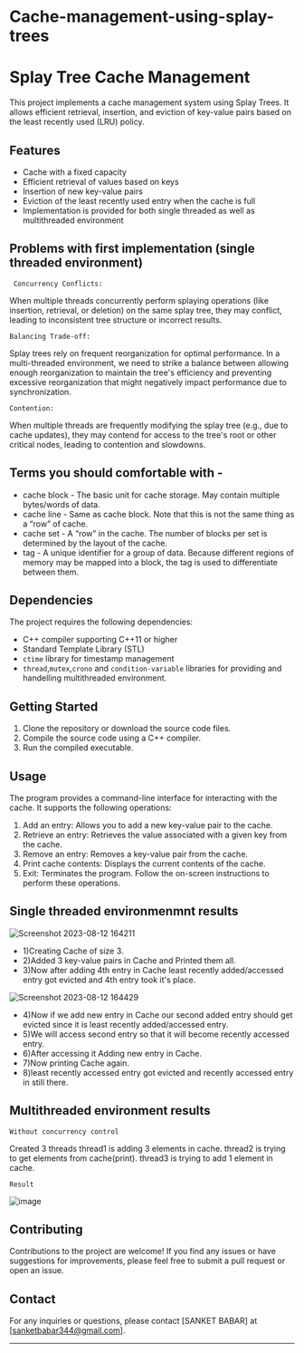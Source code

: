 # Cache-management-using-splay-trees

# Splay Tree Cache Management

This project implements a cache management system using Splay Trees. It allows efficient retrieval, insertion, and eviction of key-value pairs based on the least recently used (LRU) policy.

## Features

- Cache with a fixed capacity
- Efficient retrieval of values based on keys
- Insertion of new key-value pairs
- Eviction of the least recently used entry when the cache is full
- Implementation is provided for both single threaded as well as multithreaded environment
  
## Problems with first implementation (single threaded environment)
```
 Concurrency Conflicts:
```
 When multiple threads concurrently perform splaying operations (like insertion, retrieval, or deletion) on the same splay tree, they may     conflict, leading to inconsistent tree structure or incorrect results.
 ```
 Balancing Trade-off:
```
Splay trees rely on frequent reorganization for optimal performance. In a multi-threaded environment, we need to strike a balance between 
  allowing enough reorganization to maintain the tree's efficiency and preventing excessive reorganization that might negatively impact performance due to 
  synchronization.
  ```
 Contention:
```
When multiple threads are frequently modifying the splay tree (e.g., due to cache updates), they may contend for access to the tree's root or other 
  critical nodes, leading to contention and slowdowns.

## Terms you should comfortable with -
- cache block - The basic unit for cache storage. May contain multiple
  bytes/words of data.
- cache line - Same as cache block. Note that this is not the same thing as
  a “row” of cache.
- cache set - A “row” in the cache. The number of blocks per set is determined by the layout of the cache.
- tag - A unique identifier for a group of data. Because different regions of
  memory may be mapped into a block, the tag is used to differentiate
  between them.

## Dependencies

The project requires the following dependencies:

- C++ compiler supporting C++11 or higher
- Standard Template Library (STL)
- `ctime` library for timestamp management
- `thread`,`mutex`,`crono` and `condition-variable` libraries for providing and handelling multithreaded environment.

## Getting Started

1. Clone the repository or download the source code files.
2. Compile the source code using a C++ compiler.
3. Run the compiled executable.

## Usage

The program provides a command-line interface for interacting with the cache. It supports the following operations:
1. Add an entry: Allows you to add a new key-value pair to the cache.
2. Retrieve an entry: Retrieves the value associated with a given key from the cache.
3. Remove an entry: Removes a key-value pair from the cache.
4. Print cache contents: Displays the current contents of the cache.
5. Exit: Terminates the program.
Follow the on-screen instructions to perform these operations.

## Single threaded environmenmnt results
 ![Screenshot 2023-08-12 164211](https://github.com/Sanketsb17/Cache-management-using-splay-trees/assets/112432663/15729165-3482-4354-a92f-b15fe4438574)

- 1)Creating Cache of size 3.
- 2)Added 3 key-value pairs in Cache and Printed them all.
- 3)Now after adding 4th entry in Cache least recently added/accessed entry got evicted and 4th entry took it's place.

 ![Screenshot 2023-08-12 164429](https://github.com/Sanketsb17/Cache-management-using-splay-trees/assets/112432663/08df7229-87b3-4607-bd3a-0cb74ecee8b5)

- 4)Now if we add new entry in Cache our second added entry should get evicted since it is least recently added/accessed entry.
- 5)We will access second entry so that it will become recently accessed entry.
- 6)After accessing it Adding new entry in Cache.
- 7)Now printing Cache again.
- 8)least recently accessed entry got evicted and recently accessed entry in still there.

## Multithreaded environment results
```
Without concurrency control
```
Created 3 threads thread1 is adding 3 elements in cache.
thread2 is trying to get elements from cache(print).
thread3 is trying to add 1 element in cache.

```
Result
```
![image](https://github.com/Sanketsb17/Cache-management-using-splay-trees/assets/112432663/4aa8762c-98de-403a-8cc3-86b15c1994ef)




## Contributing

Contributions to the project are welcome! If you find any issues or have suggestions for improvements, please feel free to submit a pull request or open an issue.

## Contact

For any inquiries or questions, please contact [SANKET BABAR] at [sanketbabar344@gmail.com].

---
